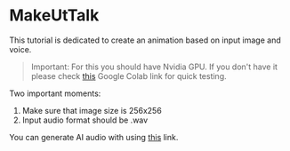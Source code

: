 # MakeUtTalk

This tutorial is dedicated to create an animation based on input image and voice.

> Important: For this you should have Nvidia GPU. If you don't have it please check [this](https://colab.research.google.com/github/yzhou359/MakeItTalk/blob/main/quick_demo.ipynb) Google Colab link for quick testing.

Two important moments:
1. Make sure that image size is 256x256
2. Input audio format should be .wav

You can generate AI audio with using [this](https://ttsmp3.com/) link. 
